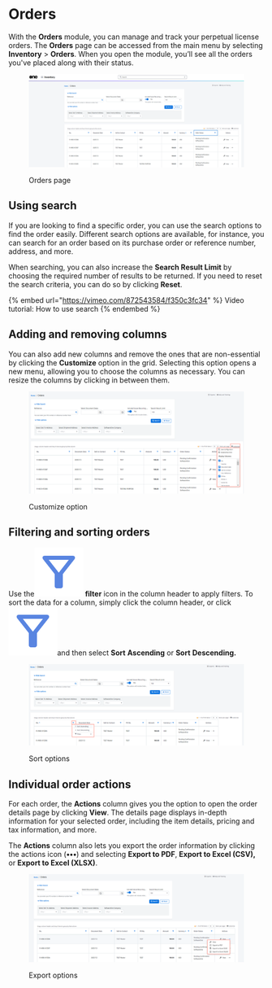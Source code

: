 # Orders

With the **Orders** module, you can manage and track your perpetual license orders. The **Orders** page can be accessed from the main menu by selecting **Inventory** > **Orders**. When you open the module, you’ll see all the orders you've placed along with their status.&#x20;

<figure><img src="../../.gitbook/assets/Orders (5).png" alt=""><figcaption><p>Orders page</p></figcaption></figure>

## Using search

If you are looking to find a specific order, you can use the search options to find the order easily. Different search options are available, for instance, you can search for an order based on its purchase order or reference number, address, and more.&#x20;

When searching, you can also increase the **Search Result Limit** by choosing the required number of results to be returned. If you need to reset the search criteria, you can do so by clicking **Reset**.&#x20;

{% embed url="https://vimeo.com/872543584/f350c3fc34" %}
Video tutorial: How to use search
{% endembed %}

## Adding and removing columns <a href="#h_aa5243c973" id="h_aa5243c973"></a>

You can also add new columns and remove the ones that are non-essential by clicking the **Customize** option in the grid. Selecting this option opens a new menu, allowing you to choose the columns as necessary. You can resize the columns by clicking in between them.

<figure><img src="../../.gitbook/assets/Orders-customize (1).png" alt=""><figcaption><p>Customize option</p></figcaption></figure>

## Filtering and sorting orders <a href="#h_6397519928" id="h_6397519928"></a>

Use the<img src="../../.gitbook/assets/filter_alt_24dp_5985E1_FILL0_wght400_GRAD0_opsz24.png" alt="" data-size="line"> **filter** icon in the column header to apply filters. To sort the data for a column, simply click the column header, or click <img src="../../.gitbook/assets/filter_alt_24dp_5985E1_FILL0_wght400_GRAD0_opsz24.png" alt="" data-size="line">and then select **Sort** **Ascending** or **Sort** **Descending.**

<figure><img src="../../.gitbook/assets/Orders-sort.png" alt=""><figcaption><p>Sort options</p></figcaption></figure>

## Individual order actions

For each order, the **Actions** column gives you the option to open the order details page by clicking **View**. The details page displays in-depth information for your selected order, including the item details, pricing and tax information, and more.&#x20;

The **Actions** column also lets you export the order information by clicking the actions icon (**•••**) and selecting **Export to PDF**, **Export to Excel (CSV),** or **Export to Excel (XLSX)**.

<figure><img src="../../.gitbook/assets/Orders-export.png" alt=""><figcaption><p>Export options</p></figcaption></figure>
